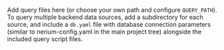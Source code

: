 Add query files here (or choose your own path and configure `QUERY_PATH`). To query multiple backend data sources, add a subdirectory for each source, and include a `db.yaml` file with database connection parameters (similar to nerium-config.yaml in the main project tree) alongside the included query script files.
